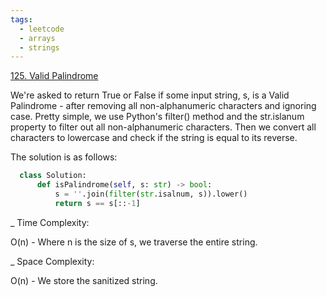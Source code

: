 ```yaml
---
tags:
  - leetcode
  - arrays
  - strings
---
```


<a href="https://leetcode.com/problems/valid-palindrome/">125. Valid
Palindrome</a>

We're asked to return True or False if some input string, s, is a Valid
Palindrome - after removing all non-alphanumeric characters and ignoring case.
Pretty simple, we use Python's filter() method and the str.islanum property to
filter out all non-alphanumeric characters. Then we convert all characters to
lowercase and check if the string is equal to its reverse.

The solution is as follows:

```python
  class Solution:
      def isPalindrome(self, s: str) -> bool:
          s = ''.join(filter(str.isalnum, s)).lower()
          return s == s[::-1]
```

\_ Time Complexity:

O(n) - Where n is the size of s, we traverse the entire string.

\_ Space Complexity:

O(n) - We store the sanitized string.
